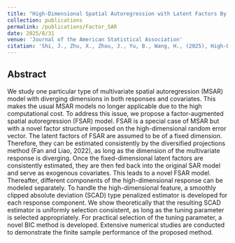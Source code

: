 ```yaml
---
title: "High-Dimensional Spatial Autoregression with Latent Factors By Diversified Projections"
collection: publications
permalink: /publications/Factor_SAR
date: 2025/8/31
venue: 'Journal of the American Statistical Association'
citation: 'Shi, J., Zhu, X., Zhou, J., Yu, B., Wang, H., (2025), High-Dimensional Spatial Autoregression with Latent Factors By Diversified Projections, Journal of the American Statistical Association, just accepted.'
---
```



## Abstract

We study one particular type of multivariate spatial autoregression (MSAR) model with diverging dimensions in both responses and covariates. This makes the usual MSAR models no longer applicable due to the high computational cost. To address this issue, we propose a factor-augmented spatial autoregression (FSAR) model. FSAR is a special case of MSAR but with a novel factor structure imposed on the high-dimensional random error vector. The latent factors of FSAR are assumed to be of a fixed dimension. Therefore, they can be estimated consistently by the diversified projections method (Fan and Liao, 2022), as long as the dimension of the multivariate response is diverging. Once the fixed-dimensional latent factors are consistently estimated, they are then fed back into the original SAR model and serve as exogenous covariates. This leads to a novel FSAR model. Thereafter, different components of the high-dimensional response can be modeled separately. To handle the high-dimensional feature, a smoothly clipped absolute deviation (SCAD) type penalized estimator is developed for each response component. We show theoretically that the resulting SCAD estimator is uniformly selection consistent, as long as the tuning parameter is selected appropriately. For practical selection of the tuning parameter, a novel BIC method is developed. Extensive numerical studies are conducted to demonstrate the finite sample performance of the proposed method.